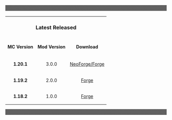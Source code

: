<p><img src="https://raw.githubusercontent.com/MomentariyModder/branding/main/sites/site/line.png" alt="" /></p>
<table><tbody>
    <tr>
        <td colspan="4"><h3 align="center">Latest Released</h3></td>
    </tr>
    <tr>
        <td><h4 align="center">MC Version</h4></td>
        <td><h4 align="center">Mod Version</h4></td>
        <td colspan="2"><h4 align="center">Download</h4></td>
    </tr>
    <tr>
        <td><p align="center"><b>1.20.1</b></p></td>
        <td><p align="center">3.0.0</p></td>
        <td colspan="2"><p align="center"><a href="https://github.com/MomentariyModder/release/blob/main/Supported/storage_crate/forge/1.20.1/%5B1.20.1%5DStorage%20Crate%5B3.0.0%5D.jar">NeoForge/Forge</a></p></td>
    </tr>
    <tr>
        <td><p align="center"><b>1.19.2</b></p></td>
        <td><p align="center">2.0.0</p></td>
        <td colspan="2"><p align="center"><a href="https://github.com/MomentariyModder/release/blob/main/Supported/storage_crate/forge/1.19.2/%5B1.19.2%5DStorage%20Crate%5B2.0.0%5D.jar">Forge</a></p></td>
    </tr>
    <tr>
        <td><p align="center"><b>1.18.2</b></p></td>
        <td><p align="center">1.0.0</p></td>
        <td colspan="2"><p align="center"><a href="https://github.com/MomentariyModder/release/blob/main/Supported/storage_crate/forge/1.18.2/%5B1.18.2%5DStorage%20Crate%5B1.0.0%5D.jar">Forge</a></p></td>
    </tr></tbody>
</table>
<p><img src="https://raw.githubusercontent.com/MomentariyModder/branding/main/sites/site/line.png" alt="" /></p>